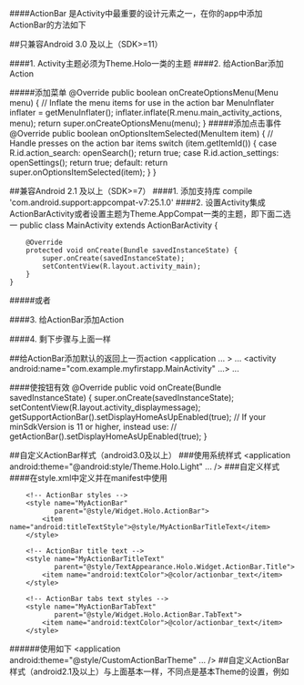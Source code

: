 

####ActionBar 是Activity中最重要的设计元素之一，在你的app中添加ActionBar的方法如下


##只兼容Android 3.0 及以上（SDK>=11）
    
####1. Activity主题必须为Theme.Holo一类的主题
      <activity
            android:name=".HomeActivity"
            android:theme="@android:style/Theme.Holo"/>
####2. 给ActionBar添加Action
	<menu xmlns:android="http://schemas.android.com/apk/res/android" >
	    <!-- Search, should appear as action button -->
	    <item android:id="@+id/action_search"
	          android:icon="@drawable/ic_action_search"
	          android:title="@string/action_search"
	          android:showAsAction="ifRoom" />
	    <!-- Settings, should always be in the overflow -->
	    <item android:id="@+id/action_settings"
	          android:title="@string/action_settings"
	          android:showAsAction="never" />
	</menu>
#####添加菜单
	@Override
	public boolean onCreateOptionsMenu(Menu menu) {
	    // Inflate the menu items for use in the action bar
	    MenuInflater inflater = getMenuInflater();
	    inflater.inflate(R.menu.main_activity_actions, menu);
	    return super.onCreateOptionsMenu(menu);
	}
#####添加点击事件
	@Override
	public boolean onOptionsItemSelected(MenuItem item) {
	    // Handle presses on the action bar items
	    switch (item.getItemId()) {
	        case R.id.action_search:
	            openSearch();
	            return true;
	        case R.id.action_settings:
	            openSettings();
	            return true;
	        default:
	            return super.onOptionsItemSelected(item);
	    }
	}



##兼容Android 2.1 及以上（SDK>=7）
####1. 添加支持库
	 compile 'com.android.support:appcompat-v7:25.1.0'
####2. 设置Activity集成ActionBarActivity或者设置主题为Theme.AppCompat一类的主题，即下面二选一
    public class MainActivity extends ActionBarActivity {

	    @Override
	    protected void onCreate(Bundle savedInstanceState) {
	        super.onCreate(savedInstanceState);
	        setContentView(R.layout.activity_main);
	    }
	}
#####或者
    <activity android:name=".MainActivity"
    android:theme="@style/Theme.AppCompat.Light.DarkActionBar"/>
    
####3. 给ActionBar添加Action
	<menu xmlns:android="http://schemas.android.com/apk/res/android"
	    xmlns:yourapp="http://schemas.android.com/apk/res-auto">
	    <!-- Search, should appear as action button -->
	    <item android:id="@+id/action_search"
	        android:icon="@mipmap/ic_launcher"
	        android:title="@string/app_name"
	        yourapp:showAsAction="ifRoom" />
	    <!-- Settings, should always be in the overflow -->
	    <item android:id="@+id/action_settings"
	        android:title="@string/app_name"
	        yourapp:showAsAction="never" />
	</menu>
####4. 剩下步骤与上面一样

##给ActionBar添加默认的返回上一页action
	<application ... >
	    ...
	    <!-- The main/home activity (it has no parent activity) -->
	    <activity
	        android:name="com.example.myfirstapp.MainActivity" ...>
	        ...
	    </activity>
	    <!-- A child of the main activity -->
	    <activity
	        android:name="com.example.myfirstapp.DisplayMessageActivity"
	        android:label="@string/title_activity_display_message"
	        android:parentActivityName="com.example.myfirstapp.MainActivity" >
	        <!-- Parent activity meta-data to support 4.0 and lower -->
	        <meta-data
	            android:name="android.support.PARENT_ACTIVITY"
	            android:value="com.example.myfirstapp.MainActivity" />
	    </activity>
	</application>

####使按钮有效
	@Override
	public void onCreate(Bundle savedInstanceState) {
	    super.onCreate(savedInstanceState);
	    setContentView(R.layout.activity_displaymessage);
	    getSupportActionBar().setDisplayHomeAsUpEnabled(true);
	    // If your minSdkVersion is 11 or higher, instead use:
	    // getActionBar().setDisplayHomeAsUpEnabled(true);
	}

##自定义ActionBar样式（android3.0及以上）
###使用系统样式
	<application android:theme="@android:style/Theme.Holo.Light" ... />
###自定义样式
####在style.xml中定义并在manifest中使用
	 <!-- the theme applied to the application or activity -->
	    <style name="CustomActionBarTheme"
	           parent="@style/Theme.Holo">
	        <item name="android:actionBarStyle">@style/MyActionBar</item>
	        <item name="android:actionBarTabTextStyle">@style/MyActionBarTabText</item>
	        <item name="android:actionMenuTextColor">@color/actionbar_text</item>
	    </style>
	
	    <!-- ActionBar styles -->
	    <style name="MyActionBar"
	           parent="@style/Widget.Holo.ActionBar">
	        <item name="android:titleTextStyle">@style/MyActionBarTitleText</item>
	    </style>
	
	    <!-- ActionBar title text -->
	    <style name="MyActionBarTitleText"
	           parent="@style/TextAppearance.Holo.Widget.ActionBar.Title">
	        <item name="android:textColor">@color/actionbar_text</item>
	    </style>
	
	    <!-- ActionBar tabs text styles -->
	    <style name="MyActionBarTabText"
	           parent="@style/Widget.Holo.ActionBar.TabText">
	        <item name="android:textColor">@color/actionbar_text</item>
	    </style>

######使用如下
	<application android:theme="@style/CustomActionBarTheme" ... />
##自定义ActionBar样式（android2.1及以上）与上面基本一样，不同点是基本Theme的设置，例如
	<!-- the theme applied to the application or activity -->
	    <style name="CustomActionBarTheme"
	           parent="@style/Theme.AppCompat">
	        <item name="android:actionBarStyle">@style/MyActionBar</item>
	        <item name="android:actionBarTabTextStyle">@style/MyActionBarTabText</item>
	        <item name="android:actionMenuTextColor">@color/actionbar_text</item>
	
	        <!-- Support library compatibility -->
	        <item name="actionBarStyle">@style/MyActionBar</item>
	        <item name="actionBarTabTextStyle">@style/MyActionBarTabText</item>
	        <item name="actionMenuTextColor">@color/actionbar_text</item>
	    </style>
	
	    <!-- ActionBar styles -->
	    <style name="MyActionBar"
	           parent="@style/Widget.AppCompat.ActionBar">
	        <item name="android:titleTextStyle">@style/MyActionBarTitleText</item>
	
	        <!-- Support library compatibility -->
	        <item name="titleTextStyle">@style/MyActionBarTitleText</item>
	    </style>
	
	    <!-- ActionBar title text -->
	    <style name="MyActionBarTitleText"
	           parent="@style/TextAppearance.AppCompat.Widget.ActionBar.Title">
	        <item name="android:textColor">@color/actionbar_text</item>
	        <!-- The textColor property is backward compatible with the Support Library -->
	    </style>
	
	    <!-- ActionBar tabs text -->
	    <style name="MyActionBarTabText"
	           parent="@style/Widget.AppCompat.ActionBar.TabText">
	        <item name="android:textColor">@color/actionbar_text</item>
	        <!-- The textColor property is backward compatible with the Support Library -->
	    </style>
##对ActionBar的简单使用
		 @Override
	    protected void onCreate(Bundle savedInstanceState) {
	        super.onCreate(savedInstanceState);
	        setContentView(R.layout.activity_main);
	        //android 3.0 and above
	        // ActionBar actionBar = getActionBar();
	        //android 2.1 and above
	        ActionBar actionBar = getSupportActionBar();
	        actionBar.hide();
	        //actionBar.show();
	    }
##开启ActionBar覆盖模式
####当actionbar在hide或show时会引起布局重绘浪资源，所以引进overlay mode使得actionbar一直在整个页面的最上方（设置actionbar背景半透明） 不占据屏幕位置
###android3.0及以上

    <!-- the theme applied to the application or activity -->
    <style name="CustomActionBarTheme"
           parent="@android:style/Theme.Holo">
        <item name="android:windowActionBarOverlay">true</item>
    </style>

###android2.1及以上

    <!-- the theme applied to the application or activity -->
    <style name="CustomActionBarTheme"
           parent="@android:style/Theme.AppCompat">
        <item name="android:windowActionBarOverlay">true</item>

        <!-- Support library compatibility -->
        <item name="windowActionBarOverlay">true</item>
    </style>
####当设置覆盖模式后，会使得部分应该显示为visible的布局在actionbar下面显示很模糊，为了确保这部分完全可视，我们可以给这部分布局的顶部设置margin或padding，属性值设置为actionBarSize,如下（android3.0及以上）
	<RelativeLayout xmlns:android="http://schemas.android.com/apk/res/android"
	    android:layout_width="match_parent"
	    android:layout_height="match_parent"
	    android:paddingTop="?android:attr/actionBarSize">
	    ...
	</RelativeLayout>
####当设置为android2.1及以上可用时，改为
	<!-- Support library compatibility -->
	<RelativeLayout xmlns:android="http://schemas.android.com/apk/res/android"
	    android:layout_width="match_parent"
	    android:layout_height="match_parent"
	    android:paddingTop="?attr/actionBarSize">
	    ...
	</RelativeLayout>


